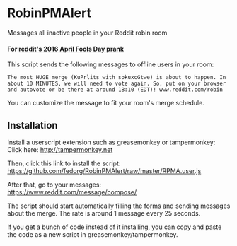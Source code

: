 # RobinPMAlert
Messages all inactive people in your Reddit robin room

#### For [reddit's 2016 April Fools Day prank](https://www.reddit.com/robin/)

This script sends the following messages to offline users in your room:

```
The most HUGE merge (KuPrlits with sokuxcGtwe) is about to happen. In about 10 MINUTES, we will need to vote again. So, put on your browser and autovote or be there at around 18:10 (EDT)! www.reddit.com/robin
```
You can customize the message to fit your room's merge schedule.

## Installation
Install a userscript extension such as greasemonkey or tampermonkey:  
Click here: http://tampermonkey.net


Then, click this link to install the script:  
https://github.com/fedorg/RobinPMAlert/raw/master/RPMA.user.js

After that, go to your messages:
https://www.reddit.com/message/compose/

The script should start automatically filling the forms and sending messages about the merge. The rate is around 1 message every 25 seconds.

If you get a bunch of code instead of it installing, you can copy and paste the code as a new script in greasemonkey/tampermonkey.
